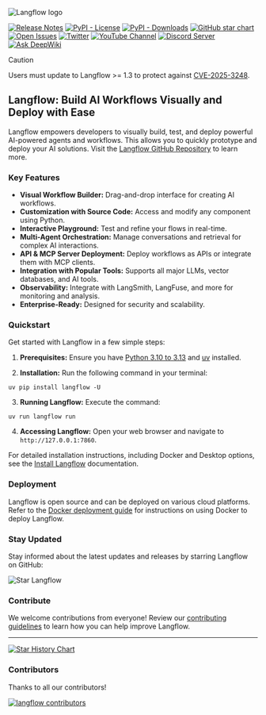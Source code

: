 <!-- markdownlint-disable MD030 -->

![Langflow logo](./docs/static/img/langflow-logo-color-black-solid.svg)

[![Release Notes](https://img.shields.io/github/release/langflow-ai/langflow?style=flat-square)](https://github.com/langflow-ai/langflow/releases)
[![PyPI - License](https://img.shields.io/badge/license-MIT-orange)](https://opensource.org/licenses/MIT)
[![PyPI - Downloads](https://img.shields.io/pypi/dm/langflow?style=flat-square)](https://pypistats.org/packages/langflow)
[![GitHub star chart](https://img.shields.io/github/stars/langflow-ai/langflow?style=flat-square)](https://star-history.com/#langflow-ai/langflow)
[![Open Issues](https://img.shields.io/github/issues-raw/langflow-ai/langflow?style=flat-square)](https://github.com/langflow-ai/langflow/issues)
[![Twitter](https://img.shields.io/twitter/url/https/twitter.com/langflow-ai.svg?style=social&label=Follow%20%40Langflow)](https://twitter.com/langflow_ai)
[![YouTube Channel](https://img.shields.io/youtube/channel/subscribers/UCn2bInQrjdDYKEEmbpwblLQ?label=Subscribe)](https://www.youtube.com/@Langflow)
[![Discord Server](https://img.shields.io/discord/1116803230643527710?logo=discord&style=social&label=Join)](https://discord.gg/EqksyE2EX9)
[![Ask DeepWiki](https://deepwiki.com/badge.svg)](https://deepwiki.com/langflow-ai/langflow)

> [!CAUTION]
> Users must update to Langflow >= 1.3 to protect against [CVE-2025-3248](https://nvd.nist.gov/vuln/detail/CVE-2025-3248).

## Langflow: Build AI Workflows Visually and Deploy with Ease

Langflow empowers developers to visually build, test, and deploy powerful AI-powered agents and workflows.  This allows you to quickly prototype and deploy your AI solutions.  Visit the [Langflow GitHub Repository](https://github.com/langflow-ai/langflow) to learn more.

### Key Features

*   **Visual Workflow Builder:** Drag-and-drop interface for creating AI workflows.
*   **Customization with Source Code:** Access and modify any component using Python.
*   **Interactive Playground:** Test and refine your flows in real-time.
*   **Multi-Agent Orchestration:** Manage conversations and retrieval for complex AI interactions.
*   **API & MCP Server Deployment:** Deploy workflows as APIs or integrate them with MCP clients.
*   **Integration with Popular Tools:** Supports all major LLMs, vector databases, and AI tools.
*   **Observability:** Integrate with LangSmith, LangFuse, and more for monitoring and analysis.
*   **Enterprise-Ready:** Designed for security and scalability.

### Quickstart

Get started with Langflow in a few simple steps:

1.  **Prerequisites:** Ensure you have [Python 3.10 to 3.13](https://www.python.org/downloads/release/python-3100/) and [uv](https://docs.astral.sh/uv/getting-started/installation/) installed.

2.  **Installation:** Run the following command in your terminal:

```shell
uv pip install langflow -U
```

3.  **Running Langflow:** Execute the command:

```shell
uv run langflow run
```

4.  **Accessing Langflow:** Open your web browser and navigate to `http://127.0.0.1:7860`.

For detailed installation instructions, including Docker and Desktop options, see the [Install Langflow](https://docs.langflow.org/get-started-installation) documentation.

### Deployment

Langflow is open source and can be deployed on various cloud platforms.  Refer to the [Docker deployment guide](https://docs.langflow.org/deployment-docker) for instructions on using Docker to deploy Langflow.

### Stay Updated

Stay informed about the latest updates and releases by starring Langflow on GitHub:

![Star Langflow](https://github.com/user-attachments/assets/03168b17-a11d-4b2a-b0f7-c1cce69e5a2c)

### Contribute

We welcome contributions from everyone! Review our [contributing guidelines](./CONTRIBUTING.md) to learn how you can help improve Langflow.

---

[![Star History Chart](https://api.star-history.com/svg?repos=langflow-ai/langflow&type=Timeline)](https://star-history.com/#langflow-ai/langflow&Date)

### Contributors

Thanks to all our contributors!

[![langflow contributors](https://contrib.rocks/image?repo=langflow-ai/langflow)](https://github.com/langflow-ai/langflow/graphs/contributors)